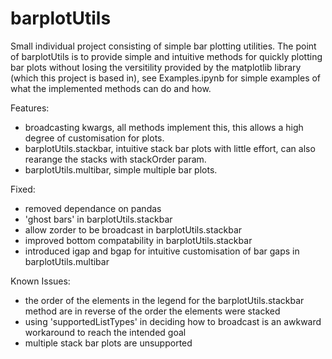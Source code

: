 # barplotUtils
Small individual project consisting of simple bar plotting utilities.
The point of barplotUtils is to provide simple and intuitive methods for
quickly plotting bar plots without losing the versitility provided by the
matplotlib library (which this project is based in), see Examples.ipynb
for simple examples of what the implemented methods can do and how.

Features:
- broadcasting kwargs, all methods implement this, this allows a high degree of customisation for plots.
- barplotUtils.stackbar, intuitive stack bar plots with little effort, can also rearange the stacks with stackOrder param.
- barplotUtils.multibar, simple multiple bar plots.

Fixed:
- removed dependance on pandas
- 'ghost bars' in barplotUtils.stackbar
- allow zorder to be broadcast in barplotUtils.stackbar
- improved bottom compatability in barplotUtils.stackbar
- introduced igap and bgap for intuitive customisation of bar gaps in barplotUtils.multibar

Known Issues:
- the order of the elements in the legend for the barplotUtils.stackbar method are in reverse of the order the elements were stacked
- using 'supportedListTypes' in deciding how to broadcast is an awkward workaround to reach the intended goal
- multiple stack bar plots are unsupported
